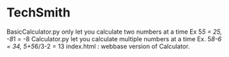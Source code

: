 # TechSmith

BasicCalculator.py only let you calculate two numbers at a time Ex 5*5 = 25, -8*1 = -8
Calculator.py let you calculate multiple numbers at a time Ex. 5*8-6 = 34, 5+5*6/3-2 = 13
index.html : webbase version of Calculator.
